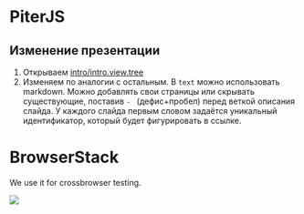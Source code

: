 # PiterJS

## Изменение презентации

1. Открываем [intro/intro.view.tree](intro/intro.view.tree)
2. Изменяем по аналогии с остальным. В `text` можно использовать markdown. Можно добавлять свои страницы или скрывать существующие, поставив `- ` (дефис+пробел) перед веткой описания слайда. У каждого слайда первым словом задаётся уникальный идентификатор, который будет фигурировать в ссылке.

# BrowserStack

We use it for crossbrowser testing.

[![](https://p14.zdusercontent.com/attachment/1015988/mfyOFKgRwkD1eZtad4ssyr2lH?token=eyJhbGciOiJkaXIiLCJlbmMiOiJBMTI4Q0JDLUhTMjU2In0..1p0MOCVJ8yuuJjpalEeW_g.pnLJSEABWtJrPhudmT0et0R-OlyYeYgaL5MVQbb4Am2pgwy088zmEuuhXZtidJnb9ZVmF-y4ozuXcEQo1_ers9Qdy1CkbQ_SxSH1rFUO3YAtl-WnJ6BIgZkYyFL-3dI09QYc8V4iVZ6OYoqVl9sL3ETQRssGIUh01yOctsxKCX8BYpmtDD7OFcMouOHphczDR9QP5DaTj9cvGLq07JSfFTqW2xzPEC7BkqxvZ2D30fhIsNkziauaWhxNXda-ezQmIg0vyRJ6rp6YVUSWoxzdBfqBrDmUi6v07s1AGsl07GA.5DNalAqUarVI6r2U8iey-Q)](http://browserstack.com/)
